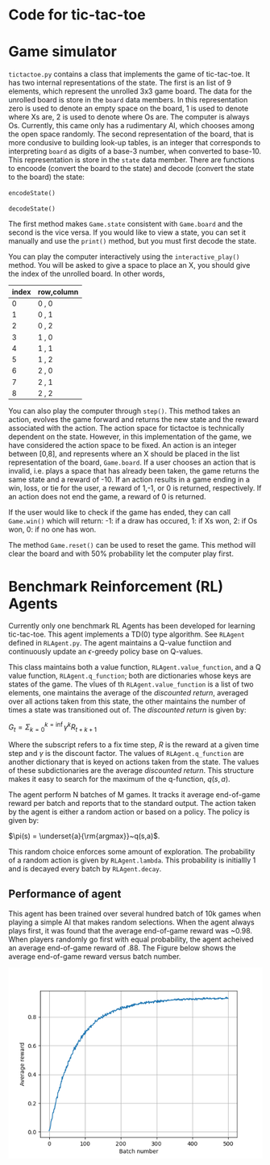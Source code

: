 # Code for tic-tac-toe

# Game simulator
`tictactoe.py` contains a class that implements the game of tic-tac-toe.
It has two internal representations of the state.  The first is an list
of 9 elements, which represent the unrolled 3x3 game board.
The data for the unrolled board is store in the `board` data members.
In this
representation zero is used to denote an empty space on the board, 1 is
used to denote where Xs are, 2 is used to denote where Os are.  The
computer is always Os.  Currently, this came only has a rudimentary
AI, which chooses among the open space randomly.  The second representation
of the board, that is more condusive to building look-up tables, is
an integer that corresponds to interpreting `board` as digits of a
base-3 number, when converted to base-10.  This representation is
store in the `state` data member.  There are functions to encoode
(convert the board to the state) and decode (convert the state to the
board) the state:

`encodeState()`

`decodeState()`

The first method makes `Game.state` consistent with `Game.board` and
the second is the vice versa.  If you would like to view a state, you
can set it manually and use the `print()` method, but you must first
decode the state.


You can play the computer interactively using the `interactive_play()`
method.  You will be asked to give a space to place an X, you should
give the index of the unrolled board.  In other words,

|index |  row,column    |
|------------|----------|
|   0  | 0 , 0          |
|   1  | 0 , 1		|
|   2  | 0 , 2		|
|   3  | 1 , 0		|
|   4  | 1 , 1		|
|   5  | 1 , 2		|
|   6  | 2 , 0		|
|   7  | 2 , 1		|
|   8  | 2 , 2		|

You can also play the computer through `step()`.  This method takes
an action, evolves the game forward and returns the new state and the
reward associated with the action.  The action space for tictactoe is
technically dependent on the state. However, in this implementation of
the game, we have considered the action space to be fixed.  An action
is an integer between [0,8], and represents where an X should be placed
in the list representation of the board, `Game.board`.  If a user chooses
an action that is invalid, i.e. plays a space that has already been
taken, the game returns the same state and a reward of -10.  If an
action results in a game ending in a win, loss, or tie for the user,
a reward of 1,-1, or 0 is returned, respectively.
If an action does not end the game, a reward of 0 is returned.

If the user would like to check if the game has ended, they can call
`Game.win()` which will return:
-1: if a draw has occured,
 1: if Xs won,
 2: if Os won,
 0: if no one has won.

The method `Game.reset()` can be used to reset the game.  This method will
clear the board and with 50% probability let the computer play first.  

# Benchmark Reinforcement (RL) Agents

Currently only one benchmark RL Agents has been developed for learning
tic-tac-toe. This agent implements a TD(0) type algorithm. See
`RLAgent` defined in `RLAgent.py`.  The agent maintains a Q-value
functiion and continuously update an $\epsilon$-greedy policy base on
Q-values.  

This class maintains both a value 
function, `RLAgent.value_function`, and a Q value function, 
`RLAgent.q_function`; both are dictionaries whose keys are states of
the game. The vlues of th `RLAgent.value_function` is a list of two elements, 
one maintains the average of the *discounted return*, averaged over all actions 
taken from this state, the other maintains the number of times a state was 
transitioned out of.  The *discounted return* is given by: 

$G_t = \Sigma_{k=0}^{k=\inf}\gamma^kR_{t+k+1}$

Where the subscript refers to a fix time step, $R$ is the reward at a given time 
step and $\gamma$ is the discount factor.  The values of `RLAgent.q_function`
are another dictionary that is keyed on actions taken from the state.  The values 
of these subdictionaries are the average *discounted return*.  This structure 
makes it easy to search for the maximum of the q-function, $q(s,a)$.

The agent perform N batches of M games.  It tracks it average end-of-game reward
per batch and reports that to the standard output.  The action taken by the agent 
is either a random action or based on a policy.  The policy is given by: 

$\pi(s) = \underset{a}{\rm{argmax}}~q(s,a)$.

This random choice enforces some amount of exploration.  The probability of 
a random action is given by `RLAgent.lambda`.  This probability is initiallly
1 and is decayed every batch by `RLAgent.decay`.  

## Performance of agent

This agent has been trained over several hundred batch of 10k games when 
playing a simple AI that makes random selections.  When the agent always
plays first, it was found that the average end-of-game reward was ~0.98.  When
players randomly go first with equal probability, the agent acheived an 
average end-of-game reward of .88.  The Figure below shows the average 
end-of-game reward versus batch number. 

![This is an image](https://github.com/awhitbeck/rl/blob/main/tictactoe/TDL_tictactoe.png)
